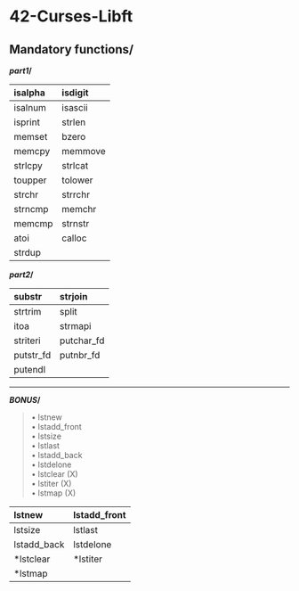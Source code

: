 
<h1>42-Curses-Libft</h1>

<h2>Mandatory functions/</h2>

**_part1_/**

| isalpha  |  isdigit          |  
| :------------ |:--------------- | 
| isalnum    | isascii     |
| isprint    | strlen      |   
| memset | bzero |
| memcpy | memmove |
| strlcpy| strlcat |
|toupper | tolower |
|strchr | strrchr|
|strncmp|memchr|
|memcmp|strnstr|
|atoi|calloc|
|strdup|

**_part2_/**

| substr  |  strjoin             |  
| :------------ |:--------------- | 
| strtrim    | split      |
| itoa     | strmapi      |   
| striteri | putchar_fd |
| putstr_fd | putnbr_fd |
|putendl|


-------------------------------------------

**_BONUS_/**

>• lstnew  
• lstadd_front  
• lstsize   
• lstlast  
• lstadd_back  
• lstdelone  
• lstclear (X)  
• lstiter (X)  
• lstmap (X)    

| lstnew  |  lstadd_front |  
| :------------ |:--------------- | 
| lstsize    | lstlast      |
| lstadd_back     | lstdelone      |   
| *lstclear | *lstiter |
| *lstmap | 

